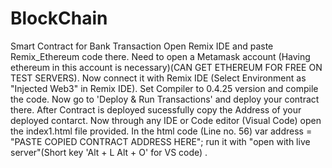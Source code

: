 # BlockChain
Smart Contract for Bank Transaction
Open Remix IDE and paste Remix_Ethereum code there.
Need to open a Metamask account (Having ethereum in this account is necessary)(CAN GET ETHEREUM FOR FREE ON TEST SERVERS).
Now connect it with Remix IDE (Select Environment as "Injected Web3" in Remix IDE).
Set Compiler to 0.4.25 version and compile the code.
Now go to 'Deploy & Run Transactions' and deploy your contract there.
After Contract is deployed sucessfully copy the Address of your deployed contarct.
Now through any IDE or Code editor (Visual Code) open the index1.html file provided. 
In the html code (Line no. 56) var address = "PASTE COPIED CONTRACT ADDRESS HERE";
run it with "open with live server"(Short key 'Alt + L Alt + O' for VS code) .
